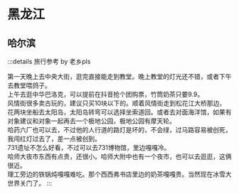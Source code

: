 # 黑龙江

## 哈尔滨

:::details 旅行参考 by 老乡pls

第一天晚上去中央大街，逛完直接能走到教堂。晚上教堂的灯光还不错，或者下午去教堂喂鸽子。  
上午去逛中华巴洛克，可以提前在抖音抢个团购票，竹筒奶茶只要9.9。  
风情街很多卖古玩的，建议只买10块以下的。顺着风情街走到松花江大桥那边，花两块坐船去太阳岛，太阳岛转弯可以选择坐索道回。或者去对面海洋馆，如果有对象建议和对象一起再去一个极地公园，极地公园有摩天轮。  
哈药六厂也可以去，不过他的人行道的路灯是坏的，不会绿，过马路容易被创死，我闯红灯过去了，差一点被创到。  
731遗址不怎么好看，不过可以去731博物馆，里边嘎嘎冷。  
哈师大夜市东西有点贵，还很小。哈师大附中也有一个夜市，也可以去逛逛，这俩很近。  
理工旁边的铁锅炖嘎嘎难吃。那个西西弗书店里边的奶茶嘎嘎贵。当然现在冰雪大世界关门了。
:::
